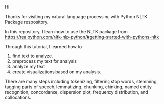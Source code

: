 Hi

Thanks for visiting my natural language processing with Python NLTK Package respository. 

In this repository, I learn how to use the NLTK package from  https://realpython.com/nltk-nlp-python/#getting-started-with-pythons-nltk

Through this tutorial, I learned how to 
1. find text to analyze.
2. preprocess my text for analysis
3. analyze my text
4. create visualizations based on my analysis.

There are many steps including tokenizing, filtering stop words, stemming, tagging parts of speech, lemmatizing, chunking, chinking, named entity recognition, concordance, dispersion plot, frequency distribution, and collocations. 
